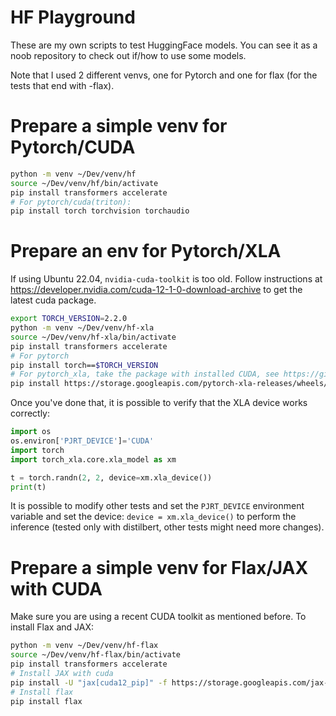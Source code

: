 # HF Playground

These are my own scripts to test HuggingFace models. You can see it as a noob repository to check out if/how to use some models.

Note that I used 2 different venvs, one for Pytorch and one for flax (for the tests that end with -flax).

# Prepare a simple venv for Pytorch/CUDA

```sh
python -m venv ~/Dev/venv/hf
source ~/Dev/venv/hf/bin/activate
pip install transformers accelerate
# For pytorch/cuda(triton):
pip install torch torchvision torchaudio
```

# Prepare an env for Pytorch/XLA


If using Ubuntu 22.04, `nvidia-cuda-toolkit` is too old. Follow instructions at https://developer.nvidia.com/cuda-12-1-0-download-archive to get the latest cuda package.


```sh
export TORCH_VERSION=2.2.0
python -m venv ~/Dev/venv/hf-xla
source ~/Dev/venv/hf-xla/bin/activate
pip install transformers accelerate
# For pytorch
pip install torch==$TORCH_VERSION
# For pytorch_xla, take the package with installed CUDA, see https://github.com/pytorch/xla/blob/master/docs/gpu.md
pip install https://storage.googleapis.com/pytorch-xla-releases/wheels/cuda/12.1/torch_xla-$TORCH_VERSION-cp310-cp310-manylinux_2_28_x86_64.whl

```

Once you've done that, it is possible to verify that the XLA device works correctly:

```python
import os
os.environ['PJRT_DEVICE']='CUDA'
import torch
import torch_xla.core.xla_model as xm

t = torch.randn(2, 2, device=xm.xla_device())
print(t)
```

It is possible to modify other tests and set the `PJRT_DEVICE` environment variable and set the device: `device = xm.xla_device()` to perform the inference (tested only with distilbert, other tests might need more changes).

# Prepare a simple venv for Flax/JAX with CUDA

Make sure you are using a recent CUDA toolkit as mentioned before. To install Flax and JAX:

```sh
python -m venv ~/Dev/venv/hf-flax
source ~/Dev/venv/hf-flax/bin/activate
pip install transformers accelerate
# Install JAX with cuda
pip install -U "jax[cuda12_pip]" -f https://storage.googleapis.com/jax-releases/jax_cuda_releases.html
# Install flax
pip install flax
```
